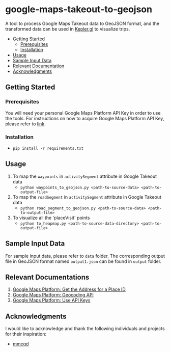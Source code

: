 # google-maps-takeout-to-geojson

A tool to process Google Maps Takeout data to GeoJSON format, and the transformed data can be used in [Kepler.gl](https://kepler.gl) to visualize trips.

- [Getting Started](#getting-started)
    - [Prerequisites](#prerequisites)
    - [Installation](#installation)
- [Usage](#usage)
- [Sample Input Data](#sample-input-data)
- [Relevant Documentation](#relevant-documentations)
- [Acknowledgments](#acknowledgments)

## Getting Started

### Prerequisites
You will need your personal Google Maps Platform API Key in order to use the tools. For instructions on how to acquire Google Maps Platform API Key, please refer to [link](https://developers.google.com/maps/documentation/javascript/get-api-key).
### Installation
- `pip install -r requirements.txt`

## Usage

1. To map the `waypoints` in `activitySegment` attribute in Google Takeout data
    - `python waypoints_to_geojson.py <path-to-source-data> <path-to-output-file>`
2. To map the `roadSegment` in `activitySegment` attribute in Google Takeout data
    - `python road_segment_to_geojson.py <path-to-source-data> <path-to-output-file>`
3. To visualize all the 'placeVisit' points
    - `python to_heapmap.py <path-to-source-data-directory> <path-to-output-file>`

## Sample Input Data
For sample input data, please refer to `data` folder. The corresponding output file in GeoJSON format named `output1.json` can be found in `output` folder.

## Relevant Documentations
1. [Google Maps Platform: Get the Address for a Place ID](https://developers.google.com/maps/documentation/javascript/examples/geocoding-place-id)
2. [Google Maps Platform: Geocoding API](https://developers.google.com/maps/documentation/geocoding/)
3. [Google Maps Platform: Use API Keys](https://developers.google.com/maps/documentation/javascript/get-api-key)

## Acknowledgments

I would like to acknowledge and thank the following individuals and projects for their inspiration:

- [mmcqd](https://github.com/mmcqd/hi-res-google-takeout-geojson)

